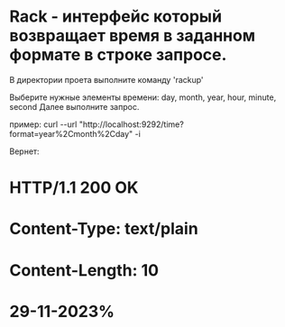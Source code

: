 # Rack - интерфейс который возвращает время в заданном формате в строке запросе.

В директории проета выполните команду 'rackup'

Выберите нужные элементы времени: day, month, year, hour, minute, second
Далее выполните запрос.

пример: curl --url "http://localhost:9292/time?format=year%2Cmonth%2Cday" -i

Вернет:

# HTTP/1.1 200 OK
# Content-Type: text/plain
# Content-Length: 10

# 29-11-2023%                 

